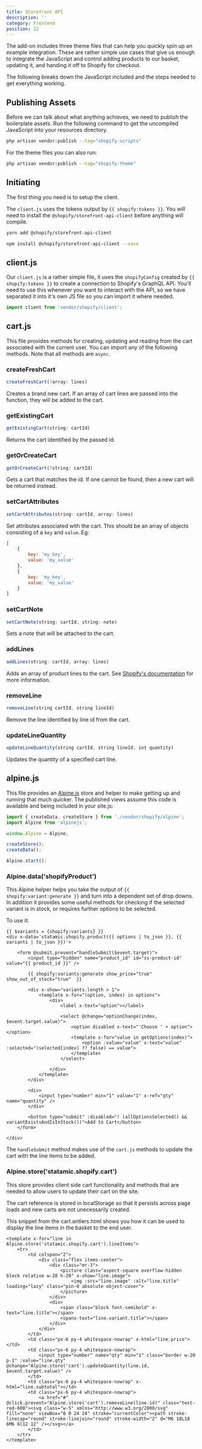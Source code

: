 ```yaml
---
title: Storefront API
description: ''
category: Frontend
position: 12
---
```


The add-on includes three theme files that can help you quickly spin up an example integration. These are rather simple use cases that give us enough to integrate the JavaScript and control adding products to our basket, updating it, and handing it off to Shopify for checkout.

The following breaks down the JavaScript included and the steps needed to get everything working.

## Publishing Assets

Before we can talk about what anything achieves, we need to publish the boilerplate assets. Run the following command to get the uncompiled JavaScript into your resources directory.

```bash
php artisan vendor:publish --tag="shopify-scripts"
```

For the theme files you can also run:

```bash
php artisan vendor:publish --tag="shopify-theme"
```

## Initiating

The first thing you need is to setup the client. 

The `client.js` uses the tokens output by `{{ shopify:tokens }}`. You will need to install the `@shopify/storefront-api-client` before anything will compile.

<code-group>
  <code-block label="Yarn" active>

  ```bash
  yarn add @shopify/storefront-api-client
  ```

  </code-block>
  <code-block label="NPM">

  ```bash
  npm install @shopify/storefront-api-client --save
  ```

  </code-block>
</code-group>


## client.js

Our `client.js` is a rather simple file, it uses the `shopifyConfig` created by `{{ shopify:tokens }}` to create a connection to Shopify's GraphQL API. You'll need to use this whenever you want to interact with the API, so we have separated it into it's own JS file so you can import it where needed.

```js
import client from 'vendor/shopify/client';
```

## cart.js
This file provides methods for creating, updating and reading from the cart associated with the current user. You can import any of the following methods. Note that all methods are `async`.


### createFreshCart

```js
createFreshCart(?array: lines)
```
Creates a brand new cart. If an array of cart lines are passed into the function, they will be added to the cart. 


### getExistingCart
```js
getExistingCart(string: cartId)
```
Returns the cart identified by the passed id.


### getOrCreateCart
```js
getOrCreateCart(?string: cartId)
```
Gets a cart that matches the id. If one cannot be found, then a new cart will be returned instead.


### setCartAttributes
```js
setCartAttributes(string: cartId, array: lines)
```
Set attributes associated with the cart. This should be an array of objects consisting of a `key` and `value`. Eg:

```js
[
    { 
        key: 'my_key', 
        value: 'my_value' 
    },
    { 
        key: 'my_key', 
        value: 'my_value' 
    }
]
```


### setCartNote
```js
setCartNote(string: cartId, string: note)
```
Sets a note that will be attached to the cart. 


### addLines
```js
addLines(string: cartId, array: lines)
```
Adds an array of product lines to the cart. See [Shopify's documentation](https://shopify.dev/docs/api/storefront/2024-01/mutations/cartLinesAdd) for more information.


### removeLine
```js
removeLine(string cartId, string lineId)
```
Remove the line identified by line id from the cart.


### updateLineQuantity
```js
updateLineQuantity(string cartId, string lineId, int quantity)
```
Updates the quantity of a specified cart line. 


## alpine.js

This file provides an [Alpine.js](https://alpinejs.dev) store and helper to make getting up and running that much quicker. The published views assume this code is available and being included in your site.js:

```js
import { createData, createStore } from './vendor/shopify/alpine';
import Alpine from 'alpinejs';

window.Alpine = Alpine;

createStore();
createData();

Alpine.start();
```

### Alpine.data('shopifyProduct')
This Alpine helper helps you take the output of `{{ shopify:variant:generate }}` and turn into a dependent set of drop downs. In addition it provides some useful methods for checking if the selected variant is in stock, or requires further options to be selected.

To use it:

```antlers
{{ $variants = {shopify:variants} }}
<div x-data='statamic.shopify.product({{ options | to_json }}, {{ variants | to_json }})'>

	<form @submit.prevent="handleSubmit($event.target)">
        <input type="hidden" name="product_id" id="ss-product-id" value="{{ product_id }}" />
    
        {{ shopify:variants:generate show_price="true" show_out_of_stock="true"  }}
    
        <div x-show="variants.length > 1">
            <template x-for="(option, index) in options">
                <div>
                    <label x-text="option"></label>
    
                    <select @change="optionChange(index, $event.target.value)">
                        <option disabled x-text="'Choose ' + option"></option>
                        <template x-for="value in getOptions(index)">
                            <option :value="value" x-text="value" :selected="(selected[index] ?? false) == value">
                        </template>
                    </select>
    
                </div>
            </template>
        </div>
    
        <div>
            <input type="number" min="1" value="1" x-ref="qty" name="quantity" />
        </div>
    
        <button type="submit" :disabled="! (allOptionsSelected() && variantExistsAndIsInStock())">Add to Cart</button>
    </form>

</div>

 ```

The `handleSubmit` method makes use of the `cart.js` methods to update the cart with the line items to be added.


### Alpine.store('statamic.shopify.cart')
This store provides client side cart functionality and methods that are needed to allow users to update their cart on the site.

The cart reference is stored in localStorage so that it persists across page loads and new carts are not unecessarily created.

This snippet from the cart.antlers.html shows you how it can be used to display the line items in the basket to the end user.

```antlers
<template x-for="line in Alpine.store('statamic.shopify.cart').lineItems">
    <tr>
        <td colspan="2">
            <div class="flex items-center">
                <div class="mr-3">
                    <picture class="aspect-square overflow-hidden block relative w-20 h-20" x-show="line.image">
                        <img :src="line.image" :alt="line.title" loading="lazy" class="pin-0 absolute object-cover">
                    </picture>
                </div>
                <div>
                    <span class="block font-semibold" x-text="line.title"></span>
                    <spanx-text="line.variant.title"></span>
                </div>
            </div>
        </td>
        <td class="px-6 py-4 whitespace-nowrap" x-html="line.price"></td>
        <td class="px-6 py-4 whitespace-nowrap">
            <input type="number" name="qty" min="1" class="border w-20 p-1" :value="line.qty" @change="Alpine.store('cart').updateQuantity(line.id, $event.target.value)" />
        </td>
        <td class="px-6 py-4 whitespace-nowrap" x-html="line.subtotal"></td>
        <td class="px-6 py-4 whitespace-nowrap">
            <a href="#" @click.prevent="Alpine.store('cart').removeLine(line.id)" class="text-red-600"><svg class="w-5" xmlns="http://www.w3.org/2000/svg" fill="none" viewBox="0 0 24 24" stroke="currentColor"><path stroke-linecap="round" stroke-linejoin="round" stroke-width="2" d="M6 18L18 6M6 6l12 12" /></svg></a>
        </td>
    </tr>
</template>

 ```

	
